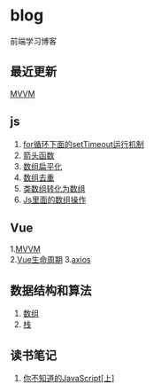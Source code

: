 # blog
前端学习博客

## 最近更新
[MVVM](https://github.com/tanhrepo/blog/issues/11)

## js
1. [for循环下面的setTimeout运行机制](https://github.com/tanhrepo/blog/issues/1)
2. [箭头函数](https://github.com/tanhrepo/blog/issues/4)
3. [数组扁平化](https://github.com/tanhrepo/blog/issues/5)
4. [数组去重](https://github.com/tanhrepo/blog/issues/6)
5. [类数组转化为数组](https://github.com/tanhrepo/blog/issues/9)
6. [Js里面的数组操作](https://github.com/tanhrepo/blog/issues/10)

## Vue
1.[MVVM](https://github.com/tanhrepo/blog/issues/11)  
2.[Vue生命周期](https://github.com/tanhrepo/blog/issues/12)
3.[axios](https://github.com/tanhrepo/blog/issues/13)

## 数据结构和算法
1. [数组](https://github.com/tanhrepo/blog/issues/7)
2. [栈](https://github.com/tanhrepo/blog/issues/8)


## 读书笔记
1. [你不知道的JavaScript[上]](https://github.com/tanhrepo/blog/blob/master/book/%E4%BD%A0%E4%B8%8D%E7%9F%A5%E9%81%93%E7%9A%84JavaScript%E3%80%90%E4%B8%8A%E3%80%91.md)
